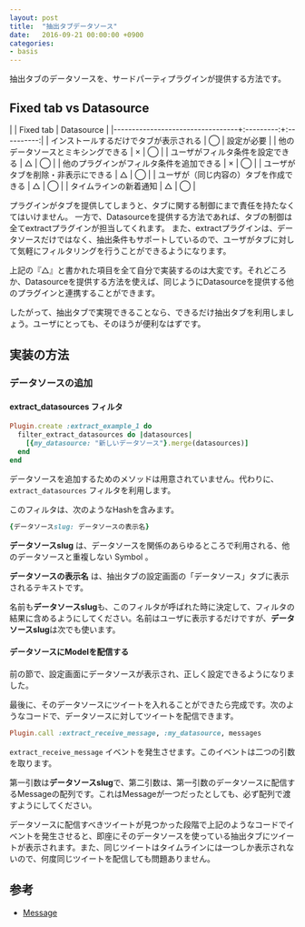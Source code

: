 ```yaml
---
layout: post
title:  "抽出タブデータソース"
date:   2016-09-21 00:00:00 +0900
categories:
- basis
---
```


抽出タブのデータソースを、サードパーティプラグインが提供する方法です。

## Fixed tab vs Datasource

|                                  | Fixed tab | Datasource |
|----------------------------------+:---------:+:----------:|
| インストールするだけでタブが表示される   | ◯ | 設定が必要 |
| 他のデータソースとミキシングできる      | × | ◯ |
| ユーザがフィルタ条件を設定できる       | △ | ◯ |
| 他のプラグインがフィルタ条件を追加できる | × | ◯ |
| ユーザがタブを削除・非表示にできる      | △ | ◯ |
| ユーザが（同じ内容の）タブを作成できる   | △ | ◯ |
| タイムラインの新着通知                | △ | ◯ |

プラグインがタブを提供してしまうと、タブに関する制御にまで責任を持たなくてはいけません。
一方で、Datasourceを提供する方法であれば、タブの制御は全てextractプラグインが担当してくれます。
また、extractプラグインは、データソースだけではなく、抽出条件もサポートしているので、ユーザがタブに対して気軽にフィルタリングを行うことができるようになります。

上記の『△』と書かれた項目を全て自分で実装するのは大変です。それどころか、Datasourceを提供する方法を使えば、同じようにDatasourceを提供する他のプラグインと連携することができます。

したがって、抽出タブで実現できることなら、できるだけ抽出タブを利用しましょう。ユーザにとっても、そのほうが便利なはずです。

## 実装の方法

### データソースの追加

#### extract\_datasources フィルタ

```ruby
Plugin.create :extract_example_1 do
  filter_extract_datasources do |datasources|
    [{my_datasource: "新しいデータソース"}.merge(datasources)]
  end
end
```

データソースを追加するためのメソッドは用意されていません。代わりに、 `extract_datasources` フィルタを利用します。

このフィルタは、次のようなHashを含みます。

```ruby
{データソースslug: データソースの表示名}
```

**データソースslug** は、データソースを関係のあらゆるところで利用される、他のデータソースと重複しない Symbol 。

**データソースの表示名** は、抽出タブの設定画面の「データソース」タブに表示されるテキストです。

名前も**データソースslug**も、このフィルタが呼ばれた時に決定して、フィルタの結果に含めるようにしてください。名前はユーザに表示するだけですが、**データソースslug**は次でも使います。

#### データソースにModelを配信する
前の節で、設定画面にデータソースが表示され、正しく設定できるようになりました。

最後に、そのデータソースにツイートを入れることができたら完成です。次のようなコードで、データソースに対してツイートを配信できます。

```ruby
Plugin.call :extract_receive_message, :my_datasource, messages
```

`extract_receive_message` イベントを発生させます。このイベントは二つの引数を取ります。

第一引数は**データソースslug**で、第二引数は、第一引数のデータソースに配信するMessageの配列です。これはMessageが一つだったとしても、必ず配列で渡すようにしてください。

データソースに配信すべきツイートが見つかった段階で上記のようなコードでイベントを発生させると、即座にそのデータソースを使っている抽出タブにツイートが表示されます。また、同じツイートはタイムラインには一つしか表示されないので、何度同じツイートを配信しても問題ありません。


## 参考
- <a href="http://mikutter.hachune.net/rdoc/Message.html">Message</a>
